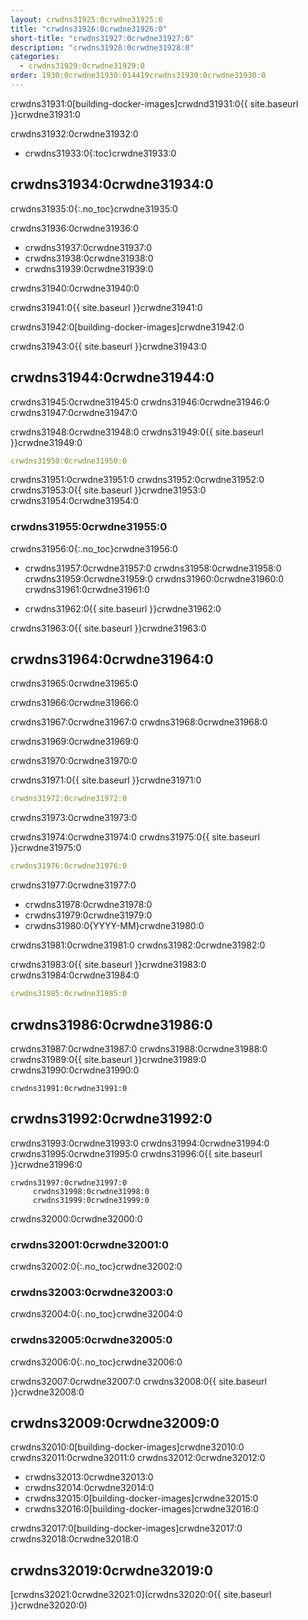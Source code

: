 ```yaml
---
layout: crwdns31925:0crwdne31925:0
title: "crwdns31926:0crwdne31926:0"
short-title: "crwdns31927:0crwdne31927:0"
description: "crwdns31928:0crwdne31928:0"
categories:
  - crwdns31929:0crwdne31929:0
order: 1930:0crwdne31930:014419crwdns31930:0crwdne31930:0
---
```

crwdns31931:0[building-docker-images]crwdnd31931:0{{ site.baseurl }}crwdne31931:0

crwdns31932:0crwdne31932:0

- crwdns31933:0{:toc}crwdne31933:0

## crwdns31934:0crwdne31934:0

crwdns31935:0{:.no_toc}crwdne31935:0

crwdns31936:0crwdne31936:0

- crwdns31937:0crwdne31937:0
- crwdns31938:0crwdne31938:0
- crwdns31939:0crwdne31939:0

crwdns31940:0crwdne31940:0

crwdns31941:0{{ site.baseurl }}crwdne31941:0

crwdns31942:0[building-docker-images]crwdne31942:0

crwdns31943:0{{ site.baseurl }}crwdne31943:0

## crwdns31944:0crwdne31944:0

crwdns31945:0crwdne31945:0 crwdns31946:0crwdne31946:0 crwdns31947:0crwdne31947:0

crwdns31948:0crwdne31948:0 crwdns31949:0{{ site.baseurl }}crwdne31949:0

```yaml
crwdns31950:0crwdne31950:0
```

crwdns31951:0crwdne31951:0 crwdns31952:0crwdne31952:0 crwdns31953:0{{ site.baseurl }}crwdne31953:0 crwdns31954:0crwdne31954:0

### crwdns31955:0crwdne31955:0

crwdns31956:0{:.no_toc}crwdne31956:0

- crwdns31957:0crwdne31957:0 crwdns31958:0crwdne31958:0 crwdns31959:0crwdne31959:0 crwdns31960:0crwdne31960:0 crwdns31961:0crwdne31961:0

- crwdns31962:0{{ site.baseurl }}crwdne31962:0

crwdns31963:0{{ site.baseurl }}crwdne31963:0

## crwdns31964:0crwdne31964:0

crwdns31965:0crwdne31965:0

crwdns31966:0crwdne31966:0

crwdns31967:0crwdne31967:0 crwdns31968:0crwdne31968:0

crwdns31969:0crwdne31969:0

crwdns31970:0crwdne31970:0

crwdns31971:0{{ site.baseurl }}crwdne31971:0

```yaml
crwdns31972:0crwdne31972:0
```

crwdns31973:0crwdne31973:0

crwdns31974:0crwdne31974:0 crwdns31975:0{{ site.baseurl }}crwdne31975:0

```yaml
crwdns31976:0crwdne31976:0
```

crwdns31977:0crwdne31977:0

- crwdns31978:0crwdne31978:0
- crwdns31979:0crwdne31979:0
- crwdns31980:0{YYYY-MM}crwdne31980:0

crwdns31981:0crwdne31981:0 crwdns31982:0crwdne31982:0

crwdns31983:0{{ site.baseurl }}crwdne31983:0 crwdns31984:0crwdne31984:0

```yaml
crwdns31985:0crwdne31985:0
```

## crwdns31986:0crwdne31986:0

crwdns31987:0crwdne31987:0 crwdns31988:0crwdne31988:0 crwdns31989:0{{ site.baseurl }}crwdne31989:0 crwdns31990:0crwdne31990:0

    crwdns31991:0crwdne31991:0
    

## crwdns31992:0crwdne31992:0

crwdns31993:0crwdne31993:0 crwdns31994:0crwdne31994:0 crwdns31995:0crwdne31995:0 crwdns31996:0{{ site.baseurl }}crwdne31996:0

    crwdns31997:0crwdne31997:0
         crwdns31998:0crwdne31998:0 
         crwdns31999:0crwdne31999:0
    

crwdns32000:0crwdne32000:0

### crwdns32001:0crwdne32001:0

crwdns32002:0{:.no_toc}crwdne32002:0

### crwdns32003:0crwdne32003:0

crwdns32004:0{:.no_toc}crwdne32004:0

### crwdns32005:0crwdne32005:0

crwdns32006:0{:.no_toc}crwdne32006:0

crwdns32007:0crwdne32007:0 crwdns32008:0{{ site.baseurl }}crwdne32008:0

## crwdns32009:0crwdne32009:0

crwdns32010:0[building-docker-images]crwdne32010:0 crwdns32011:0crwdne32011:0 crwdns32012:0crwdne32012:0

- crwdns32013:0crwdne32013:0
- crwdns32014:0crwdne32014:0
- crwdns32015:0[building-docker-images]crwdne32015:0
- crwdns32016:0[building-docker-images]crwdne32016:0

crwdns32017:0[building-docker-images]crwdne32017:0 crwdns32018:0crwdne32018:0

## crwdns32019:0crwdne32019:0

[crwdns32021:0crwdne32021:0](crwdns32020:0{{ site.baseurl }}crwdne32020:0)